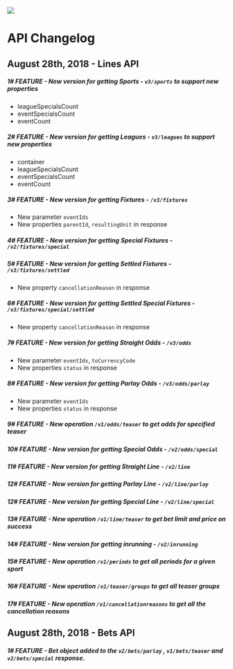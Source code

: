  [<img _ngcontent-c2="" src="https://avatars1.githubusercontent.com/u/28770833?s=88&v=4" style="background-color: transparent;">](https://ps3838api.github.io)

 
 #  **API Changelog**

## August 28th, 2018 - Lines API

##### 1# <span>FEATURE</span>  - New version for getting Sports - `v3/sports` to support new properties
  + leagueSpecialsCount
  + eventSpecialsCount
  + eventCount

##### 2# <span>FEATURE</span>  - New version for getting Leagues - `v3/leagues` to support new properties
  + container
  + leagueSpecialsCount
  + eventSpecialsCount
  + eventCount

##### 3# <span>FEATURE</span>  - New version for getting Fixtures  - `/v3/fixtures`
 + New parameter `eventIds` 
 + New properties `parentId`, `resultingUnit` in response
 
##### 4# <span>FEATURE</span>  - New version for getting Special Fixtures - `/v2/fixtures/special`

##### 5# <span>FEATURE</span>  - New version for getting Settled Fixtures - `/v3/fixtures/settled`
 + New property `cancellationReason` in response

##### 6# <span>FEATURE</span>  - New version for getting Settled Special Fixtures - `/v3/fixtures/special/settled`
 + New property `cancellationReason` in response
 
##### 7# <span>FEATURE</span>  - New version for getting Straight Odds  - `/v3/odds`
 + New parameter `eventIds`, `toCurrencyCode`
 + New properties `status` in response
 
##### 8# <span>FEATURE</span>  - New version for getting Parlay Odds  - `/v3/odds/parlay`
 + New parameter `eventIds`
 + New properties `status` in response
 
##### 9# <span>FEATURE</span>  - New operation `/v1/odds/teaser` to get odds for specified teaser
  
##### 10# <span>FEATURE</span>  - New version for getting Special Odds - `/v2/odds/special`

##### 11# <span>FEATURE</span>  - New version for getting Straight Line - `/v2/line`

##### 12# <span>FEATURE</span>  - New version for getting Parlay Line - `/v2/line/parlay`

##### 12# <span>FEATURE</span>  - New version for getting Special Line - `/v2/line/special`

##### 13# <span>FEATURE</span>  - New operation `/v1/line/teaser` to get bet limit and price on success

##### 14# <span>FEATURE</span>  - New version for getting inrunning - `/v2/inrunning`
  
##### 15# <span>FEATURE</span>  - New operation `/v1/periods` to get all periods for a given sport
  
##### 16# <span>FEATURE</span>  - New operation `/v1/teaser/groups` to get all teaser groups
  
##### 17# <span>FEATURE</span>  - New operation `/v1/cancellationreasons` to get all the cancellation reasons


## August 28th, 2018 - Bets API 

##### 1# <span>FEATURE</span>  - Bet object added to the `v2/bets/parlay` , `v1/bets/teaser`  and `v2/bets/special`  response.  
